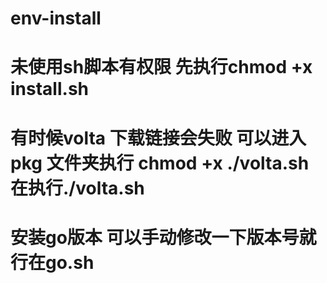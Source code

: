# env-install

# 未使用sh脚本有权限 先执行chmod +x install.sh

# 有时候volta 下载链接会失败 可以进入pkg 文件夹执行 chmod +x ./volta.sh 在执行./volta.sh

# 安装go版本 可以手动修改一下版本号就行在go.sh